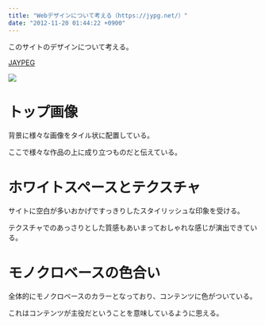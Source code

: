 ```yaml
---
title: "Webデザインについて考える（https://jypg.net/）"
date: "2012-11-20 01:44:22 +0900"
---
```


このサイトのデザインについて考える。 

[JAYPEG](https://jypg.net/) 

![](/images/2012/11/20/webdesign-jaypeg-1.png)

# トップ画像

背景に様々な画像をタイル状に配置している。 

ここで様々な作品の上に成り立つものだと伝えている。 

# ホワイトスペースとテクスチャ

サイトに空白が多いおかげですっきりしたスタイリッシュな印象を受ける。 

テクスチャでのあっさりとした質感もあいまっておしゃれな感じが演出できている。 

# モノクロベースの色合い

全体的にモノクロベースのカラーとなっており、コンテンツに色がついている。 

これはコンテンツが主役だということを意味しているように思える。
